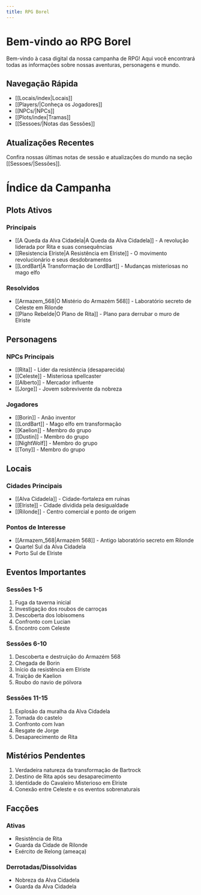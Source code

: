 ```yaml
---
title: RPG Borel
---
```


# Bem-vindo ao RPG Borel

Bem-vindo à casa digital da nossa campanha de RPG! Aqui você encontrará todas as informações sobre nossas aventuras, personagens e mundo.

## Navegação Rápida

- [[Locais/index|Locais]]
- [[Players/|Conheça os Jogadores]]
- [[NPCs/|NPCs]]
- [[Plots/index|Tramas]]
- [[Sessoes/|Notas das Sessões]]


## Atualizações Recentes

Confira nossas últimas notas de sessão e atualizações do mundo na seção [[Sessoes/|Sessões]].

# Índice da Campanha

## Plots Ativos

### Principais
- [[A Queda da Alva Cidadela|A Queda da Alva Cidadela]] - A revolução liderada por Rita e suas consequências
- [[Resistencia Elriste|A Resistência em Elriste]] - O movimento revolucionário e seus desdobramentos
- [[LordBart|A Transformação de LordBart]] - Mudanças misteriosas no mago elfo

### Resolvidos
- [[Armazem_568|O Mistério do Armazém 568]] - Laboratório secreto de Celeste em Rilonde
- [[Plano Rebelde|O Plano de Rita]] - Plano para derrubar o muro de Elriste

## Personagens

### NPCs Principais
- [[Rita]] - Líder da resistência (desaparecida)
- [[Celeste]] - Misteriosa spellcaster
- [[Alberto]] - Mercador influente
- [[Jorge]] - Jovem sobrevivente da nobreza

### Jogadores
- [[Borin]] - Anão inventor
- [[LordBart]] - Mago elfo em transformação
- [[Kaelion]] - Membro do grupo
- [[Dustin]] - Membro do grupo
- [[NightWolf]] - Membro do grupo
- [[Tony]] - Membro do grupo

## Locais

### Cidades Principais
- [[Alva Cidadela]] - Cidade-fortaleza em ruínas
- [[Elriste]] - Cidade dividida pela desigualdade
- [[Rilonde]] - Centro comercial e ponto de origem

### Pontos de Interesse
- [[Armazem_568|Armazém 568]] - Antigo laboratório secreto em Rilonde
- Quartel Sul da Alva Cidadela
- Porto Sul de Elriste

## Eventos Importantes

### Sessões 1-5
1. Fuga da taverna inicial
2. Investigação dos roubos de carroças
3. Descoberta dos lobisomens
4. Confronto com Lucian
5. Encontro com Celeste

### Sessões 6-10
1. Descoberta e destruição do Armazém 568
2. Chegada de Borin
3. Início da resistência em Elriste
4. Traição de Kaelion
5. Roubo do navio de pólvora

### Sessões 11-15
1. Explosão da muralha da Alva Cidadela
2. Tomada do castelo
3. Confronto com Ivan
4. Resgate de Jorge
5. Desaparecimento de Rita

## Mistérios Pendentes
1. Verdadeira natureza da transformação de Bartrock
2. Destino de Rita após seu desaparecimento
3. Identidade do Cavaleiro Misterioso em Elriste
4. Conexão entre Celeste e os eventos sobrenaturais

## Facções

### Ativas
- Resistência de Rita
- Guarda da Cidade de Rilonde
- Exército de Relong (ameaça)

### Derrotadas/Dissolvidas
- Nobreza da Alva Cidadela
- Guarda da Alva Cidadela 